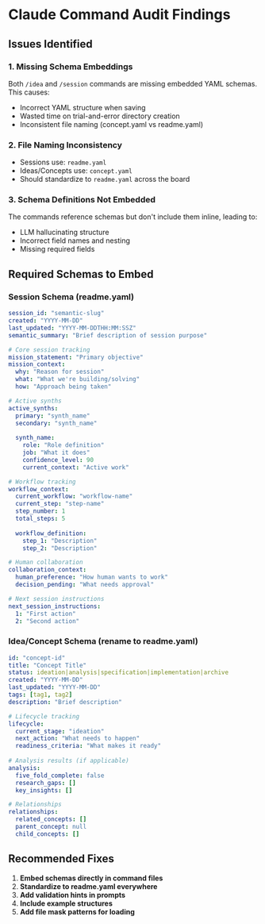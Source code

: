# Claude Command Audit Findings

## Issues Identified

### 1. Missing Schema Embeddings
Both `/idea` and `/session` commands are missing embedded YAML schemas. This causes:
- Incorrect YAML structure when saving
- Wasted time on trial-and-error directory creation
- Inconsistent file naming (concept.yaml vs readme.yaml)

### 2. File Naming Inconsistency
- Sessions use: `readme.yaml`
- Ideas/Concepts use: `concept.yaml`
- Should standardize to `readme.yaml` across the board

### 3. Schema Definitions Not Embedded
The commands reference schemas but don't include them inline, leading to:
- LLM hallucinating structure
- Incorrect field names and nesting
- Missing required fields

## Required Schemas to Embed

### Session Schema (readme.yaml)
```yaml
session_id: "semantic-slug"
created: "YYYY-MM-DD"
last_updated: "YYYY-MM-DDTHH:MM:SSZ"
semantic_summary: "Brief description of session purpose"

# Core session tracking
mission_statement: "Primary objective"
mission_context:
  why: "Reason for session"
  what: "What we're building/solving"
  how: "Approach being taken"

# Active synths
active_synths:
  primary: "synth_name"
  secondary: "synth_name"
  
  synth_name:
    role: "Role definition"
    job: "What it does"
    confidence_level: 90
    current_context: "Active work"

# Workflow tracking  
workflow_context:
  current_workflow: "workflow-name"
  current_step: "step-name"
  step_number: 1
  total_steps: 5
  
  workflow_definition:
    step_1: "Description"
    step_2: "Description"

# Human collaboration
collaboration_context:
  human_preference: "How human wants to work"
  decision_pending: "What needs approval"

# Next session instructions
next_session_instructions:
  1: "First action"
  2: "Second action"
```

### Idea/Concept Schema (rename to readme.yaml)
```yaml
id: "concept-id"
title: "Concept Title"
status: ideation|analysis|specification|implementation|archive
created: "YYYY-MM-DD"
last_updated: "YYYY-MM-DD"
tags: [tag1, tag2]
description: "Brief description"

# Lifecycle tracking
lifecycle:
  current_stage: "ideation"
  next_action: "What needs to happen"
  readiness_criteria: "What makes it ready"
  
# Analysis results (if applicable)
analysis:
  five_fold_complete: false
  research_gaps: []
  key_insights: []

# Relationships
relationships:
  related_concepts: []
  parent_concept: null
  child_concepts: []
```

## Recommended Fixes

1. **Embed schemas directly in command files**
2. **Standardize to readme.yaml everywhere**
3. **Add validation hints in prompts**
4. **Include example structures**
5. **Add file mask patterns for loading**